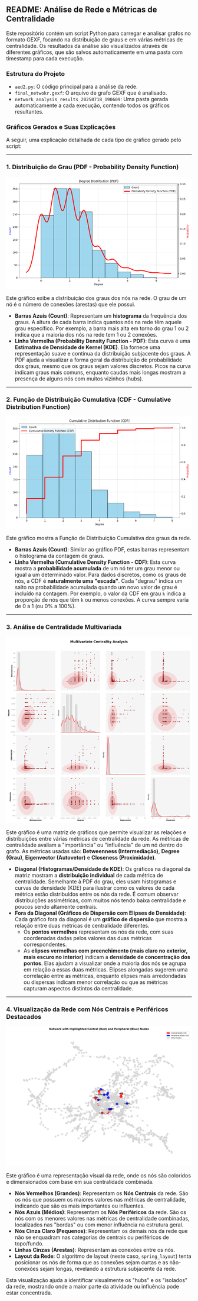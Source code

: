 ## README: Análise de Rede e Métricas de Centralidade

Este repositório contém um script Python para carregar e analisar grafos no formato GEXF, focando na distribuição de graus e em várias métricas de centralidade. Os resultados da análise são visualizados através de diferentes gráficos, que são salvos automaticamente em uma pasta com timestamp para cada execução.

### Estrutura do Projeto

* `aed2.py`: O código principal para a análise da rede.
* `final_netwokr.gexf`: O arquivo de grafo GEXF que é analisado.
* `network_analysis_results_20250718_190609`: Uma pasta gerada automaticamente a cada execução, contendo todos os gráficos resultantes.

### Gráficos Gerados e Suas Explicações

A seguir, uma explicação detalhada de cada tipo de gráfico gerado pelo script:

---

### 1. Distribuição de Grau (PDF - Probability Density Function)

![Degree Distribution (PDF)](network_analysis_results_20250718_190609/degree_distribution_pdf.png)

Este gráfico exibe a distribuição dos graus dos nós na rede. O grau de um nó é o número de conexões (arestas) que ele possui.

* **Barras Azuis (Count)**: Representam um **histograma** da frequência dos graus. A altura de cada barra indica quantos nós na rede têm aquele grau específico. Por exemplo, a barra mais alta em torno do grau 1 ou 2 indica que a maioria dos nós na rede tem 1 ou 2 conexões.
* **Linha Vermelha (Probability Density Function - PDF)**: Esta curva é uma **Estimativa de Densidade de Kernel (KDE)**. Ela fornece uma representação suave e contínua da distribuição subjacente dos graus. A PDF ajuda a visualizar a forma geral da distribuição de probabilidade dos graus, mesmo que os graus sejam valores discretos. Picos na curva indicam graus mais comuns, enquanto caudas mais longas mostram a presença de alguns nós com muitos vizinhos (hubs).

---

### 2. Função de Distribuição Cumulativa (CDF - Cumulative Distribution Function)

![Cumulative Distribution Function (CDF)](network_analysis_results_20250718_190609/degree_distribution_cdf.png)

Este gráfico mostra a Função de Distribuição Cumulativa dos graus da rede.

* **Barras Azuis (Count)**: Similar ao gráfico PDF, estas barras representam o histograma da contagem de graus.
* **Linha Vermelha (Cumulative Density Function - CDF)**: Esta curva mostra a **probabilidade acumulada** de um nó ter um grau menor ou igual a um determinado valor. Para dados discretos, como os graus de nós, a CDF é **naturalmente uma "escada"**. Cada "degrau" indica um salto na probabilidade acumulada quando um novo valor de grau é incluído na contagem. Por exemplo, o valor da CDF em grau `k` indica a proporção de nós que têm `k` ou menos conexões. A curva sempre varia de 0 a 1 (ou 0% a 100%).

---

### 3. Análise de Centralidade Multivariada

![Multivariate Centrality Analysis](network_analysis_results_20250718_190609/multivariate_centrality_analysis.png)

Este gráfico é uma matriz de gráficos que permite visualizar as relações e distribuições entre várias métricas de centralidade da rede. As métricas de centralidade avaliam a "importância" ou "influência" de um nó dentro do grafo. As métricas usadas são: **Betweenness (Intermediação)**, **Degree (Grau)**, **Eigenvector (Autovetor)** e **Closeness (Proximidade)**.

* **Diagonal (Histogramas/Densidade de KDE)**: Os gráficos na diagonal da matriz mostram a **distribuição individual** de cada métrica de centralidade. Semelhante à PDF do grau, eles usam histogramas e curvas de densidade (KDE) para ilustrar como os valores de cada métrica estão distribuídos entre os nós da rede. É comum observar distribuições assimétricas, com muitos nós tendo baixa centralidade e poucos sendo altamente centrais.
* **Fora da Diagonal (Gráficos de Dispersão com Elipses de Densidade)**: Cada gráfico fora da diagonal é um **gráfico de dispersão** que mostra a relação entre duas métricas de centralidade diferentes.
    * Os **pontos vermelhos** representam os nós da rede, com suas coordenadas dadas pelos valores das duas métricas correspondentes.
    * As **elipses vermelhas com preenchimento (mais claro no exterior, mais escuro no interior)** indicam a **densidade de concentração dos pontos**. Elas ajudam a visualizar onde a maioria dos nós se agrupa em relação a essas duas métricas. Elipses alongadas sugerem uma correlação entre as métricas, enquanto elipses mais arredondadas ou dispersas indicam menor correlação ou que as métricas capturam aspectos distintos da centralidade.

---

### 4. Visualização da Rede com Nós Centrais e Periféricos Destacados

![Network Centrality Visualization](network_analysis_results_20250718_190609/network_centrality_visualization.png)

Este gráfico é uma representação visual da rede, onde os nós são coloridos e dimensionados com base em sua centralidade combinada.

* **Nós Vermelhos (Grandes)**: Representam os **Nós Centrais** da rede. São os nós que possuem os maiores valores nas métricas de centralidade, indicando que são os mais importantes ou influentes.
* **Nós Azuis (Médios)**: Representam os **Nós Periféricos** da rede. São os nós com os menores valores nas métricas de centralidade combinadas, localizados nas "bordas" ou com menor influência na estrutura geral.
* **Nós Cinza Claro (Pequenos)**: Representam os demais nós da rede que não se enquadram nas categorias de centrais ou periféricos de topo/fundo.
* **Linhas Cinzas (Arestas)**: Representam as conexões entre os nós.
* **Layout da Rede**: O algoritmo de layout (neste caso, `spring_layout`) tenta posicionar os nós de forma que as conexões sejam curtas e as não-conexões sejam longas, revelando a estrutura subjacente da rede.

Esta visualização ajuda a identificar visualmente os "hubs" e os "isolados" da rede, mostrando onde a maior parte da atividade ou influência pode estar concentrada.